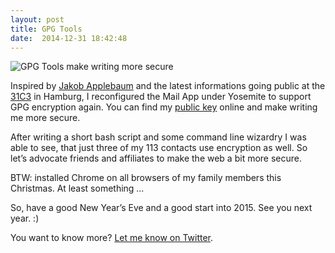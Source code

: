 ```yaml
---
layout: post
title: GPG Tools
date:  2014-12-31 18:42:48
---
```



![GPG Tools make writing more secure](https://s3.amazonaws.com/f.cl.ly/items/2c1n0x2L17213X1G3p3C/c9e42240.jpg)

Inspired by [Jakob Applebaum](https://twitter.com/ioerror) and the latest informations going public at the [31C3](http://streaming.media.ccc.de/relive/) in Hamburg, I reconfigured the Mail App under Yosemite to support GPG encryption again. You can find my [public key](http://kots.ch/key) online and make writing me more secure. 

After writing a short bash script and some command line wizardry I was able to see, that just three of my 113 contacts use encryption as well. So let’s advocate friends and affiliates to make the web a bit more secure. 

BTW: installed Chrome on all browsers of my family members this Christmas. At least something …

So, have a good New Year’s Eve and a good start into 2015. See you next year. :) 

You want to know more? [Let me know on Twitter](https://twitter.com/mikekotsch).